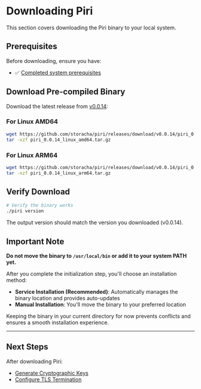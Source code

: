 # Downloading Piri

This section covers downloading the Piri binary to your local system.

## Prerequisites

Before downloading, ensure you have:
- ✅ [Completed system prerequisites](./prerequisites.md)

## Download Pre-compiled Binary

Download the latest release from [v0.0.14](https://github.com/storacha/piri/releases/tag/v0.0.14):

### For Linux AMD64
```bash
wget https://github.com/storacha/piri/releases/download/v0.0.14/piri_0.0.14_linux_amd64.tar.gz
tar -xzf piri_0.0.14_linux_amd64.tar.gz
```

### For Linux ARM64
```bash
wget https://github.com/storacha/piri/releases/download/v0.0.14/piri_0.0.14_linux_arm64.tar.gz
tar -xzf piri_0.0.14_linux_arm64.tar.gz
```

## Verify Download

```bash
# Verify the binary works
./piri version
```

The output version should match the version you downloaded (v0.0.14).

## Important Note

**Do not move the binary to `/usr/local/bin` or add it to your system PATH yet.**

After you complete the initialization step, you'll choose an installation method:
- **Service Installation (Recommended)**: Automatically manages the binary location and provides auto-updates
- **Manual Installation**: You'll move the binary to your preferred location

Keeping the binary in your current directory for now prevents conflicts and ensures a smooth installation experience.

---

## Next Steps

After downloading Piri:
- [Generate Cryptographic Keys](./key-generation.md)
- [Configure TLS Termination](./tls-termination.md)
